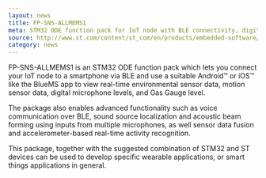 ```yaml
---
layout: news
title: FP-SNS-ALLMEMS1   
meta: STM32 ODE function pack for IoT node with BLE connectivity, digital microphone, environmental and motion sensors
source: http://www.st.com/content/st_com/en/products/embedded-software/mcus-embedded-software/stm32-embedded-software/stm32-ode-function-pack-sw/fp-sns-allmems1.html
category: news
---
```


FP-SNS-ALLMEMS1 is an STM32 ODE function pack which lets you connect your IoT node to a smartphone via BLE and use a suitable Android™ or iOS™ like the BlueMS app to view real-time environmental sensor data, motion sensor data, digital microphone levels, and Gas Gauge level.

The package also enables advanced functionality such as voice communication over BLE, sound source localization and acoustic beam forming using inputs from multiple microphones, as well sensor data fusion and accelerometer-based real-time activity recognition.

This package, together with the suggested combination of STM32 and ST devices can be used to develop specific wearable applications, or smart things applications in general.